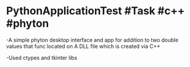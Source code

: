 # PythonApplicationTest #Task #c++ #phyton

-A simple phyton desktop interface and app for addition to two double values that func located on A DLL file which is created via C++

-Used ctypes and tkinter libs
